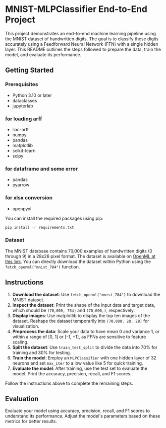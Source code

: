 # MNIST-MLPClassifier End-to-End Project

This project demonstrates an end-to-end machine learning pipeline using the MNIST dataset of handwritten digits. The goal is to classify these digits accurately using a Feedforward Neural Network (FFN) with a single hidden layer. This README outlines the steps followed to prepare the data, train the model, and evaluate its performance.

## Getting Started

### Prerequisites

- Python 3.10 or later
- dataclasses
- jupyterlab
### for loading arff
- liac-arff
- numpy
- pandas
- matplotlib
- scikit-learn
- scipy
### for dataframe and some error
-  pandas
- pyarrow
### for xlsx conversion
- openpyxl

You can install the required packages using pip:

```bash
pip install -r requirements.txt
```

### Dataset

The MNIST database contains 70,000 examples of handwritten digits (0 through 9) in a 28x28 pixel format. The dataset is available on [OpenML at this link](https://www.openml.org/d/554). You can directly download the dataset within Python using the `fetch_openml("mnist_784")` function.

## Instructions

1. **Download the dataset**: Use `fetch_openml("mnist_784")` to download the MNIST dataset.
2. **Inspect the dataset**: Print the shape of the input data and target data, which should be `(70,000, 784)` and `(70,000,)`, respectively.
3. **Display images**: Use matplotlib to display the top ten images of the dataset. Reshape the dataset temporarily into `(70,000, 28, 28)` for visualization.
4. **Preprocess the data**: Scale your data to have mean 0 and variance 1, or within a range of [0, 1] or [-1, +1], as FFNs are sensitive to feature scaling.
5. **Split the dataset**: Use `train_test_split` to divide the data into 70% for training and 30% for testing.
6. **Train the model**: Employ an `MLPClassifier` with one hidden layer of 32 neurons and set `max_iter` to a low value like 5 for quick training.
7. **Evaluate the model**: After training, use the test set to evaluate the model. Print the accuracy, precision, recall, and F1 scores.

Follow the instructions above to complete the remaining steps.

## Evaluation
Evaluate your model using accuracy, precision, recall, and F1 scores to understand its performance. Adjust the model's parameters based on these metrics for better results.